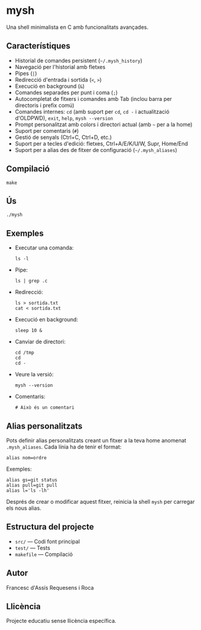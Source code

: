 # mysh

Una shell minimalista en C amb funcionalitats avançades.

## Característiques

- Historial de comandes persistent (`~/.mysh_history`)
- Navegació per l'historial amb fletxes
- Pipes (`|`)
- Redirecció d'entrada i sortida (`<`, `>`)
- Execució en background (`&`)
- Comandes separades per punt i coma (`;`)
- Autocompletat de fitxers i comandes amb Tab (inclou barra per directoris i
  prefix comú)
- Comandes internes: `cd` (amb suport per `cd`, `cd -` i actualització
  d'OLDPWD), `exit`, `help`, `mysh --version`
- Prompt personalitzat amb colors i directori actual (amb `~` per a la home)
- Suport per comentaris (`#`)
- Gestió de senyals (Ctrl+C, Ctrl+D, etc.)
- Suport per a tecles d'edició: fletxes, Ctrl+A/E/K/U/W, Supr, Home/End
- Suport per a alias des de fitxer de configuració (`~/.mysh_aliases`)

## Compilació

```fish
make
```

## Ús

```fish
./mysh
```

## Exemples

- Executar una comanda:

  ```
  ls -l
  ```

- Pipe:

  ```
  ls | grep .c
  ```

- Redirecció:

  ```
  ls > sortida.txt
  cat < sortida.txt
  ```

- Execució en background:

  ```
  sleep 10 &
  ```

- Canviar de directori:

  ```
  cd /tmp
  cd
  cd -
  ```

- Veure la versió:

  ```
  mysh --version
  ```

- Comentaris:

  ```
  # Això és un comentari
  ```

## Alias personalitzats

Pots definir alias personalitzats creant un fitxer a la teva home anomenat
`.mysh_aliases`. Cada línia ha de tenir el format:

```
alias nom=ordre
```

Exemples:

```
alias gs=git status
alias pull=git pull
alias l='ls -lh'
```

Després de crear o modificar aquest fitxer, reinicia la shell `mysh` per
carregar els nous alias.

## Estructura del projecte

- `src/` — Codi font principal
- `test/` — Tests
- `makefile` — Compilació

## Autor

Francesc d'Assís Requesens i Roca

## Llicència

Projecte educatiu sense llicència específica.
